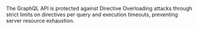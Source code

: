 The GraphQL API is protected against Directive Overloading attacks through strict limits on directives per query and execution timeouts, preventing server resource exhaustion.